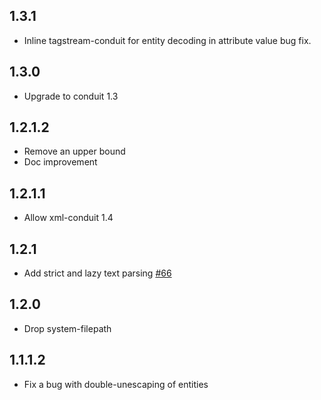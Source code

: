 ## 1.3.1

* Inline tagstream-conduit for entity decoding in attribute value bug
  fix.

## 1.3.0

* Upgrade to conduit 1.3

## 1.2.1.2

* Remove an upper bound
* Doc improvement

## 1.2.1.1

* Allow xml-conduit 1.4

## 1.2.1

* Add strict and lazy text parsing [#66](https://github.com/snoyberg/xml/pull/66)

## 1.2.0

* Drop system-filepath

## 1.1.1.2

* Fix a bug with double-unescaping of entities
